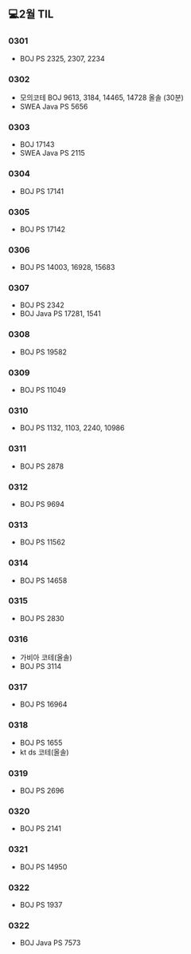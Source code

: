 ## 💻2월 TIL

### 0301
* BOJ PS 2325, 2307, 2234

### 0302
* 모의코테 BOJ 9613, 3184, 14465, 14728 올솔 (30분)
* SWEA Java PS 5656

### 0303
* BOJ 17143
* SWEA Java PS 2115

### 0304
* BOJ PS 17141

### 0305
* BOJ PS 17142

### 0306
* BOJ PS 14003, 16928, 15683

### 0307
* BOJ PS 2342
* BOJ Java PS 17281, 1541

### 0308
* BOJ PS 19582

### 0309
* BOJ PS 11049

### 0310
* BOJ PS 1132, 1103, 2240, 10986

### 0311
* BOJ PS 2878

### 0312
* BOJ PS 9694

### 0313
* BOJ PS 11562

### 0314
* BOJ PS 14658

### 0315
* BOJ PS 2830

### 0316
* 가비아 코테(올솔)
* BOJ PS 3114

### 0317
* BOJ PS 16964

### 0318
* BOJ PS 1655
* kt ds 코테(올솔)

### 0319
* BOJ PS 2696

### 0320
* BOJ PS 2141

### 0321
* BOJ PS 14950

### 0322
* BOJ PS 1937

### 0322
* BOJ Java PS 7573